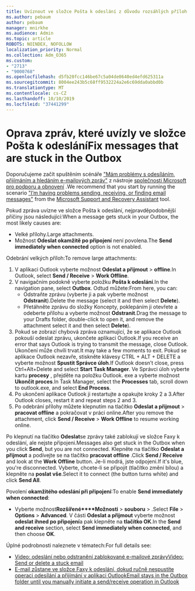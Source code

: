 ```yaml
---
title: Uvíznout ve složce Pošta k odeslání z důvodu rozsáhlých příloh
ms.author: pebaum
author: pebaum
manager: mnirkhe
ms.audience: Admin
ms.topic: article
ROBOTS: NOINDEX, NOFOLLOW
localization_priority: Normal
ms.collection: Adm_O365
ms.custom:
- "2713"
- "9000768"
ms.openlocfilehash: d5fb20fcc146be67c5a04de0640ed4efd625311a
ms.sourcegitcommit: 8004ee243b5c68ff9532224a2e6c69dda0abbd0b
ms.translationtype: MT
ms.contentlocale: cs-CZ
ms.lasthandoff: 10/10/2019
ms.locfileid: "37441299"
---
```

# <a name="fix-messages-that-are-stuck-in-the-outbox"></a><span data-ttu-id="fde45-102">Oprava zpráv, které uvízly ve složce Pošta k odeslání</span><span class="sxs-lookup"><span data-stu-id="fde45-102">Fix messages that are stuck in the Outbox</span></span>

<span data-ttu-id="fde45-103">Doporučujeme začít spuštěním scénáře ["Mám problémy s odesíláním, přijímáním a hledáním e-mailových zpráv"](https://aka.ms/SaRA-OutlookSendReceive) z nástroje [společnosti Microsoft pro podporu a obnovení](https://diagnostics.office.com/#/) .</span><span class="sxs-lookup"><span data-stu-id="fde45-103">We recommend that you start by running the scenario ["I’m having problems sending, receiving, or finding email messages"](https://aka.ms/SaRA-OutlookSendReceive) from the [Microsoft Support and Recovery Assistant](https://diagnostics.office.com/#/) tool.</span></span>

<span data-ttu-id="fde45-104">Pokud zpráva uvízne ve složce Pošta k odeslání, nejpravděpodobnější příčiny jsou následující:</span><span class="sxs-lookup"><span data-stu-id="fde45-104">When a message gets stuck in your Outbox, the most likely causes are:</span></span>
- <span data-ttu-id="fde45-105">Velké přílohy.</span><span class="sxs-lookup"><span data-stu-id="fde45-105">Large attachments.</span></span>
- <span data-ttu-id="fde45-106">Možnost **Odeslat okamžitě po připojení** není povolena.</span><span class="sxs-lookup"><span data-stu-id="fde45-106">The **Send immediately when connected** option is not enabled.</span></span>

<span data-ttu-id="fde45-107">Odebrání velkých příloh:</span><span class="sxs-lookup"><span data-stu-id="fde45-107">To remove large attachments:</span></span> 

1. <span data-ttu-id="fde45-108">V aplikaci Outlook vyberte možnost **Odeslat a přijmout** > **offline**.</span><span class="sxs-lookup"><span data-stu-id="fde45-108">In Outlook, select **Send / Receive** > **Work Offline**.</span></span> 
2. <span data-ttu-id="fde45-109">V navigačním podokně vyberte položku **Pošta k odeslání**.</span><span class="sxs-lookup"><span data-stu-id="fde45-109">In the navigation pane, select **Outbox**.</span></span> <span data-ttu-id="fde45-110">Odtud můžete:</span><span class="sxs-lookup"><span data-stu-id="fde45-110">From here, you can:</span></span> 
    - <span data-ttu-id="fde45-111">Odstraňte zprávu (vyberte ji a pak vyberte možnost **Odstranit**).</span><span class="sxs-lookup"><span data-stu-id="fde45-111">Delete the message (select it and then select **Delete**).</span></span>
    - <span data-ttu-id="fde45-112">Přetáhněte zprávu do složky Koncepty, poklepáním ji otevřete a odeberte přílohu a vyberte možnost **Odstranit**.</span><span class="sxs-lookup"><span data-stu-id="fde45-112">Drag the message to your Drafts folder, double-click to open it, and remove the attachment select it and then select **Delete**).</span></span>
3. <span data-ttu-id="fde45-113">Pokud se zobrazí chybová zpráva oznamující, že se aplikace Outlook pokouší odeslat zprávu, ukončete aplikaci Outlook.</span><span class="sxs-lookup"><span data-stu-id="fde45-113">If you receive an error that says Outlook is trying to transmit the message, close Outlook.</span></span> <span data-ttu-id="fde45-114">Ukončení může chvíli trvat.</span><span class="sxs-lookup"><span data-stu-id="fde45-114">It may take a few moments to exit.</span></span> <span data-ttu-id="fde45-115">Pokud se aplikace Outlook nezavře, stiskněte klávesy CTRL + ALT + DELETE a vyberte možnost **Spustit Správce úloh**.</span><span class="sxs-lookup"><span data-stu-id="fde45-115">If Outlook doesn’t close, press Ctrl+Alt+Delete and select **Start Task Manager**.</span></span> <span data-ttu-id="fde45-116">Ve Správci úloh vyberte kartu **procesy** , přejděte na položku Outlook. exe a vyberte možnost **Ukončit proces**.</span><span class="sxs-lookup"><span data-stu-id="fde45-116">In Task Manager, select the **Processes** tab, scroll down to outlook.exe, and select **End Process**.</span></span>
4. <span data-ttu-id="fde45-117">Po ukončení aplikace Outlook ji restartujte a opakujte kroky 2 a 3.</span><span class="sxs-lookup"><span data-stu-id="fde45-117">After Outlook closes, restart it and repeat steps 2 and 3.</span></span> 
5. <span data-ttu-id="fde45-118">Po odebrání přílohy můžete klepnutím na tlačítko **Odeslat a přijmout** > **pracovat offline** a pokračovat v práci online.</span><span class="sxs-lookup"><span data-stu-id="fde45-118">After you remove the attachment, click **Send / Receive** > **Work Offline** to resume working online.</span></span> 

<span data-ttu-id="fde45-119">Po klepnutí na tlačítko **Odeslat**se zprávy také zablokují ve složce Faxy k odeslání, ale nejste připojeni.</span><span class="sxs-lookup"><span data-stu-id="fde45-119">Messages also get stuck in the Outbox when you click **Send**, but you are not connected.</span></span> <span data-ttu-id="fde45-120">Klepněte na tlačítko **Odeslat a přijmout** a podívejte se na tlačítko **pracovat offline** .</span><span class="sxs-lookup"><span data-stu-id="fde45-120">Click **Send / Receive** and look at the **Work Offline** button.</span></span> <span data-ttu-id="fde45-121">Je-li modrá, jste odpojeni.</span><span class="sxs-lookup"><span data-stu-id="fde45-121">If it's blue, you're disconnected.</span></span> <span data-ttu-id="fde45-122">Vyberte, chcete-li se připojit (tlačítko změní bílou) a klepněte na **poslat vše**.</span><span class="sxs-lookup"><span data-stu-id="fde45-122">Select it to connect (the button turns white) and click **Send All**.</span></span>
 
<span data-ttu-id="fde45-123">Povolení **okamžitého odeslání při připojení**:</span><span class="sxs-lookup"><span data-stu-id="fde45-123">To enable **Send immediately when connected**:</span></span>
 
- <span data-ttu-id="fde45-124">Vyberte možnost**Rozšířené\*\*\*\*Možnosti** >   **souboru** > .</span><span class="sxs-lookup"><span data-stu-id="fde45-124">Select **File** > **Options** >  **Advanced**.</span></span>
<span data-ttu-id="fde45-125">V části **Odeslat a přijmout** vyberte možnost **odeslat ihned po připojení**a pak klepněte na **tlačítko OK**.</span><span class="sxs-lookup"><span data-stu-id="fde45-125">In the **Send and receive** section, select **Send immediately when connected**, and then choose **OK**.</span></span>
 
<span data-ttu-id="fde45-126">Úplné podrobnosti naleznete v tématech:</span><span class="sxs-lookup"><span data-stu-id="fde45-126">For full details see:</span></span>
- [<span data-ttu-id="fde45-127">Video: odeslání nebo odstranění zablokované e-mailové zprávy</span><span class="sxs-lookup"><span data-stu-id="fde45-127">Video: Send or delete a stuck email</span></span>](https://support.office.com/article/Video-Send-or-delete-an-email-stuck-in-your-outbox-26d5d34a-4e5f-444a-a9e8-44db04a94dec) 
- [<span data-ttu-id="fde45-128">E-mail zůstane ve složce Faxy k odeslání, dokud ručně nespustíte operaci odesílání a přijímání v aplikaci Outlook</span><span class="sxs-lookup"><span data-stu-id="fde45-128">Email stays in the Outbox folder until you manually initiate a send/receive operation in Outlook</span></span>](https://support.microsoft.com/help/2797572/email-stays-in-the-outbox-folder-until-you-manually-initiate-a-send-re)
